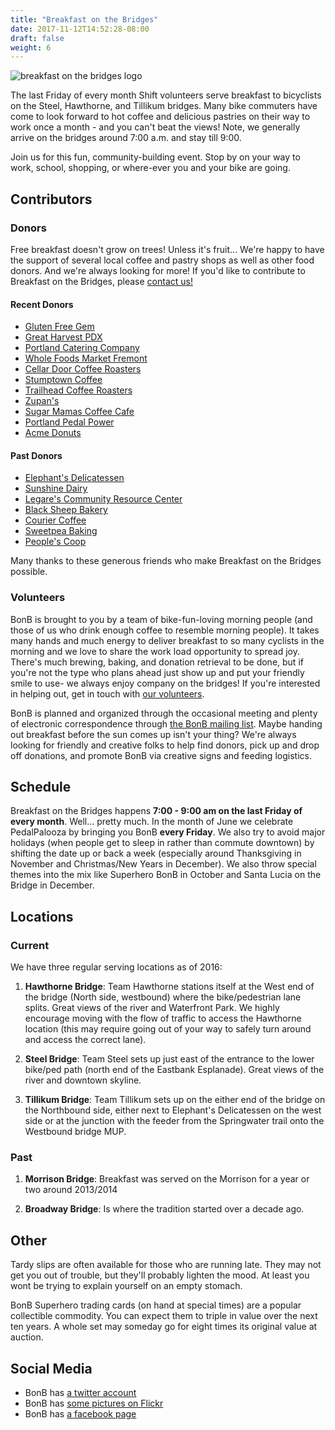 ```yaml
---
title: "Breakfast on the Bridges"
date: 2017-11-12T14:52:28-08:00
draft: false
weight: 6
---
```


<img src=/images/BonB_header.jpg align=center alt="breakfast on the bridges logo">


The last Friday of every month Shift volunteers serve breakfast to bicyclists on the Steel, Hawthorne, and Tillikum bridges. Many bike commuters have come to look forward to hot coffee and delicious pastries on their way to work once a month - and you can't beat the views! Note, we generally arrive on the bridges around 7:00 a.m. and stay till 9:00. 

Join us for this fun, community-building event. Stop by on your way to work, school, shopping, or where-ever you and your bike are going.

## Contributors

### Donors

Free breakfast doesn't grow on trees! Unless it's fruit... We're happy to have the support of several local coffee and pastry shops as well as other food donors. And we're always looking for more! If you'd like to contribute to Breakfast on the Bridges, please [contact us!](mailto:bonb@lists.riseup.net)

#### Recent Donors
- [Gluten Free Gem](http://www.glutenfreegem.com/)
- [Great Harvest PDX](http://greatharvestportland.com/)
- [Portland Catering Company](http://portlandcateringcompany.com/)
- [Whole Foods Market Fremont](http://wholefoodsmarket.com/stores/fremont/)
- [Cellar Door Coffee Roasters](http://www.cellardoorcoffee.com/)
- [Stumptown Coffee](http://www.stumptowncoffee.com)
- [Trailhead Coffee Roasters](http://www.trailheadcoffeeroasters.com/)
- [Zupan's](http://zupans.com/) 
- [Sugar Mamas Coffee Cafe](http://www.facebook.com/pages/Sugar-Mamas-Coffee-Cafe/195305340364/)
- [Portland Pedal Power](http://www.portlandpedalpower.com/about)
- [Acme Donuts](http://acmedoughnuts.com)

#### Past Donors

- [ Elephant's Delicatessen](http://www.elephantsdeli.com/)
- [ Sunshine Dairy](http://www.sunshinedairyfoods.com/)
- [ Legare's Community Resource Center](http://legares.blogspot.com/)
- [ Black Sheep Bakery](http://www.blacksheepbakery.com/)
- [ Courier Coffee](http://www.couriercoffeeroasters.com/)
- [ Sweetpea Baking](http://www.sweetpeabaking.com/)
- [ People's Coop](http://www.peoples.coop/)

Many thanks to these generous friends who make Breakfast on the Bridges possible.

### Volunteers

BonB is brought to you by a team of bike-fun-loving morning people (and those of us who drink enough coffee to resemble morning people). It takes many hands and much energy to deliver breakfast to so many cyclists in the morning and we love to share the work load opportunity to spread joy. There's much brewing, baking, and donation retrieval to be done, but if you're not the type who plans ahead just show up and put your friendly smile to use- we always enjoy company on the bridges! If you're interested in helping out, get in touch with [our volunteers](mailto:bonb@lists.riseup.net).

BonB is planned and organized through the occasional meeting and plenty of electronic correspondence through [the BonB mailing list](https://lists.riseup.net/www/info/bonb). Maybe handing out breakfast before the sun comes up isn't your thing? We're always looking for friendly and creative folks to help find donors, pick up and drop off donations, and promote BonB via creative signs and feeding logistics.


## Schedule

Breakfast on the Bridges happens **7:00 - 9:00 am on the last Friday of every month**. Well... pretty much. In the month of June we celebrate PedalPalooza by bringing you BonB **every Friday**. We also try to avoid major holidays (when people get to sleep in rather than commute downtown) by shifting the date up or back a week (especially around Thanksgiving in November and Christmas/New Years in December). We also throw special themes into the mix like Superhero BonB in October and Santa Lucia on the Bridge in December.

## Locations

### Current

We have three regular serving locations as of 2016:

1. **Hawthorne Bridge**: Team Hawthorne stations itself at the West end of the bridge (North side, westbound) where the bike/pedestrian lane splits. Great views of the river and Waterfront Park. We highly encourage moving with the flow of traffic to access the Hawthorne location (this may require going out of your way to safely turn around and access the correct lane). 

2. **Steel Bridge**: Team Steel sets up just east of the entrance to the lower bike/ped path (north end of the Eastbank Esplanade). Great views of the river and downtown skyline. 

3. **Tillikum Bridge**:  Team Tillikum sets up on the either end of the bridge on the Northbound side, either next to Elephant's Delicatessen on the west side or at the junction with the feeder from the Springwater trail onto the Westbound bridge MUP.

### Past

1. **Morrison Bridge**: Breakfast was served on the Morrison for a year or two around 2013/2014

2. **Broadway Bridge**: Is where the tradition started over a decade ago.


## Other

Tardy slips are often available for those who are running late. They may not get you out of trouble, but they'll probably lighten the mood. At least you wont be trying to explain yourself on an empty stomach. 

BonB Superhero trading cards (on hand at special times) are a popular collectible commodity. You can expect them to triple in value over the next ten years. A whole set may someday go for eight times its original value at auction.

## Social Media

- BonB has [a twitter account](https://twitter.com/bonbpdx)
- BonB has [some pictures on Flickr](http://flickr.com/photos/tags/bonb/)
- BonB has [a facebook page](https://www.facebook.com/bonbpdx/)


